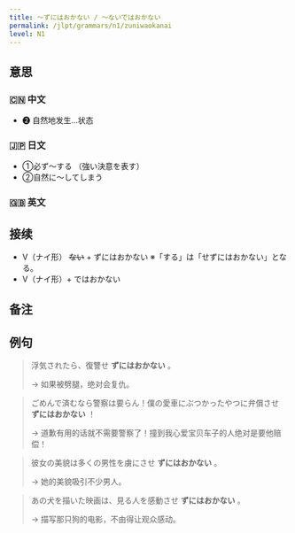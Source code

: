 ```yaml
---
title: 〜ずにはおかない / 〜ないではおかない
permalink: /jlpt/grammars/n1/zuniwaokanai
level: N1
---
```


## 意思

### 🇨🇳 中文

- ❷ 自然地发生...状态

### 🇯🇵 日文

- ①必ず〜する （強い決意を表す）
- ②自然に〜してしまう

### 🇬🇧 英文


## 接续

- V（ナイ形） ~~ない~~ \+ ずにはおかない ※「する」は「せずにはおかない」となる。
- V（ナイ形）+ ではおかない

## 备注


## 例句

> 浮気されたら、復讐せ **ずにはおかない** 。
>
> →  如果被劈腿，绝对会复仇。

> ごめんで済むなら警察は要らん！僕の愛車にぶつかったやつに弁償させ **ずにはおかない** ！
>
> → 道歉有用的话就不需要警察了！撞到我心爱宝贝车子的人绝对是要他赔偿！

> 彼女の美貌は多くの男性を虜にさせ **ずにはおかない** 。
>
> → 她的美貌吸引不少男人。

> あの犬を描いた映画は、見る人を感動させ **ずにはおかない** 。
>
> → 描写那只狗的电影，不由得让观众感动。

